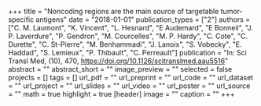 +++
title = "Noncoding regions are the main source of targetable tumor-specific antigens"
date = "2018-01-01"
publication_types = ["2"]
authors = ["C. M. Laumont", "K. Vincent", "L. Hesnard", "E Audemard", "E Bonneil", "J. P. Laverdure", "P. Gendron", "M. Courcelles", "M. P. Hardy", "C. Cote", "C. Durette", "C. St-Pierre", "M. Benhammadi", "J. Lanoix", "S. Vobecky", "E. Haddad", "S. Lemieux", "P. Thibault", "C. Perreault"]
publication = "In: Sci Transl Med, (10), 470, https://doi.org/10.1126/scitranslmed.aau5516"
abstract = ""
abstract_short = ""
image_preview = ""
selected = false
projects = []
tags = []
url_pdf = ""
url_preprint = ""
url_code = ""
url_dataset = ""
url_project = ""
url_slides = ""
url_video = ""
url_poster = ""
url_source = ""
math = true
highlight = true
[header]
image = ""
caption = ""
+++
